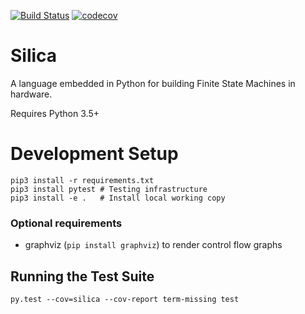 [![Build Status](https://travis-ci.org/leonardt/silica.svg?branch=master)](https://travis-ci.org/leonardt/silica)
[![codecov](https://codecov.io/gh/leonardt/silica/branch/master/graph/badge.svg)](https://codecov.io/gh/leonardt/silica)

# Silica
A language embedded in Python for building Finite State Machines in hardware.

Requires Python 3.5+

# Development Setup
```shell
pip3 install -r requirements.txt
pip3 install pytest # Testing infrastructure
pip3 install -e .   # Install local working copy
```

###  Optional requirements
* graphviz (`pip install graphviz`) to render control flow graphs

## Running the Test Suite
```shell
py.test --cov=silica --cov-report term-missing test
```

